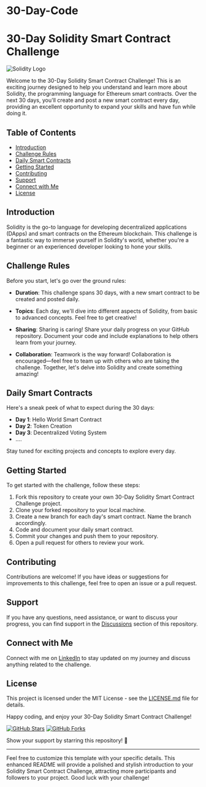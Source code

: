 # 30-Day-Code

# 30-Day Solidity Smart Contract Challenge

![Solidity Logo](https://soliditylang.org/images/Solidity_logo.svg)

Welcome to the 30-Day Solidity Smart Contract Challenge! This is an exciting journey designed to help you understand and learn more about Solidity, the programming language for Ethereum smart contracts. Over the next 30 days, you'll create and post a new smart contract every day, providing an excellent opportunity to expand your skills and have fun while doing it.

## Table of Contents

- [Introduction](#introduction)
- [Challenge Rules](#challenge-rules)
- [Daily Smart Contracts](#daily-smart-contracts)
- [Getting Started](#getting-started)
- [Contributing](#contributing)
- [Support](#support)
- [Connect with Me](#connect-with-me)
- [License](#license)

## Introduction

Solidity is the go-to language for developing decentralized applications (DApps) and smart contracts on the Ethereum blockchain. This challenge is a fantastic way to immerse yourself in Solidity's world, whether you're a beginner or an experienced developer looking to hone your skills.

## Challenge Rules

Before you start, let's go over the ground rules:

- **Duration**: This challenge spans 30 days, with a new smart contract to be created and posted daily.

- **Topics**: Each day, we'll dive into different aspects of Solidity, from basic to advanced concepts. Feel free to get creative!

- **Sharing**: Sharing is caring! Share your daily progress on your GitHub repository. Document your code and include explanations to help others learn from your journey.

- **Collaboration**: Teamwork is the way forward! Collaboration is encouraged—feel free to team up with others who are taking the challenge. Together, let's delve into Solidity and create something amazing!

## Daily Smart Contracts

Here's a sneak peek of what to expect during the 30 days:

- **Day 1**: Hello World Smart Contract
- **Day 2**: Token Creation
- **Day 3**: Decentralized Voting System
- ....

Stay tuned for exciting projects and concepts to explore every day.

## Getting Started

To get started with the challenge, follow these steps:

1. Fork this repository to create your own 30-Day Solidity Smart Contract Challenge project.
2. Clone your forked repository to your local machine.
3. Create a new branch for each day's smart contract. Name the branch accordingly.
4. Code and document your daily smart contract.
5. Commit your changes and push them to your repository.
6. Open a pull request for others to review your work.

## Contributing

Contributions are welcome! If you have ideas or suggestions for improvements to this challenge, feel free to open an issue or a pull request.

## Support

If you have any questions, need assistance, or want to discuss your progress, you can find support in the [Discussions](#) section of this repository.

## Connect with Me

Connect with me on [LinkedIn](https://www.linkedin.com/in/amol-gd-05478328a/) to stay updated on my journey and discuss anything related to the challenge.

## License

This project is licensed under the MIT License - see the [LICENSE.md](LICENSE.md) file for details.

Happy coding, and enjoy your 30-Day Solidity Smart Contract Challenge!

[![GitHub Stars](https://img.shields.io/github/stars/amolgd1/30-Day-Code.svg?style=social)](https://github.com/amolgd1/30-Day-Code/stargazers)
[![GitHub Forks](https://img.shields.io/github/forks/amolgd1/30-Day-Code.svg?style=social)](https://github.com/amolgd1/30-Day-Code/network/members)

Show your support by starring this repository! 🌟

---

Feel free to customize this template with your specific details. This enhanced README will provide a polished and stylish introduction to your Solidity Smart Contract Challenge, attracting more participants and followers to your project. Good luck with your challenge!

